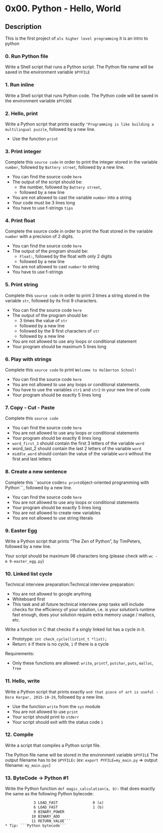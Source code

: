 # 0x00. Python - Hello, World

## Description

This is the first project of ```alx higher level programming``` it is an intro to python

### 0. Run Python file

Write a Shell script that runs a Python script.
The Python file name will be saved in the environment variable ```$PYFILE```

### 1. Run inline

Write a Shell script that runs Python code.
The Python code will be saved in the environment variable ```$PYCODE```

### 2. Hello, print

Write a Python script that prints exactly ```"Programming is like building a multilingual puzzle```, followed by a new line.

* Use the function ```print```

### 3. Print integer

Complete this ``source code`` in order to print the integer stored in the variable ```number```, followed by ```Battery street```, followed by a new line.

* You can find the source code ``here``
* The output of the script should be:
	* the number, followed by ```Battery street```,
	* followed by a new line
* You are not allowed to cast the variable ```number``` into a string
* Your code must be 3 lines long
* You have to use f-strings ```tips```

### 4. Print float

Complete the source code in order to print the float stored in the variable ```number``` with a precision of 2 digits.

* You can find the source code ``here``
* The output of the program should be:
	* ```Float:```, followed by the float with only 2 digits
	* followed by a new line
* You are not allowed to cast ```number``` to string
* You have to use f-strings

### 5. Print string

Complete this ``source code`` in order to print 3 times a string stored in the variable ```str```, followed by its first 9 characters.

* You can find the source code ``here``
* The output of the program should be:
	* 3 times the value of ```str```
	* followed by a new line
	* followed by the 9 first characters of ```str```
	* followed by a new line
* You are not allowed to use any loops or conditional statement
* Your program should be maximum 5 lines long

### 6. Play with strings

Complete this ``source code`` to print ```Welcome to Holberton School!```

* You can find the source code ``here``
* You are not allowed to use any loops or conditional statements.
* You have to use the variables ```str1``` and ```str2``` in your new line of code
* Your program should be exactly 5 lines long

### 7. Copy - Cut - Paste

Complete this ``source code``

* You can find the source code ``here``
* You are not allowed to use any loops or conditional statements
* Your program should be exactly 8 lines long
* ```word_first_3``` should contain the first 3 letters of the variable ```word```
* word_last_2 should contain the last 2 letters of the variable ```word```
* ```middle_word``` should contain the value of the variable ```word``` without the first and last letters

### 8. Create a new sentence

Complete this ``source code``` to print ```object-oriented programming with Python```, followed by a new line.

* You can find the source code ``here``
* You are not allowed to use any loops or conditional statements
* Your program should be exactly 5 lines long
* You are not allowed to create new variables
* You are not allowed to use string literals

### 9. Easter Egg

Write a Python script that prints “The Zen of Python”, by TimPeters, followed by a new line.

Your script should be maximum 98 characters long (please check with ```wc -m 9-easter_egg.py```)

### 10. Linked list cycle

Technical interview preparation:Technical interview preparation:

* You are not allowed to google anything
* Whiteboard first
* This task and all future technical interview prep tasks will include checks for the efficiency of your solution, i.e. is your solution’s runtime fast enough, does your solution require extra memory usage / mallocs, etc.

Write a function in C that checks if a singly linked list has a cycle in it.

* Prototype: ```int check_cycle(listint_t *list);```
* Return: ```0``` if there is no cycle, ```1``` if there is a cycle

Requirements:
* Only these functions are allowed: ```write```, ```printf```, ```putchar```, ```puts```, ```malloc```, ```free```

### 11. Hello, write

Write a Python script that prints exactly ```and that piece of art is useful - Dora Korpar, 2015-10-19```, followed by a new line.

* Use the function ```write``` from the ```sys``` module
* You are not allowed to use ```print```
* Your script should print to ```stderr```
* Your script should exit with the status code ```1```

### 12. Compile

Write a script that compiles a Python script file.

The Python file name will be stored in the environment variable ```$PYFILE```
The output filename has to be ```$PYFILEc``` (ex: ```export PYFILE=my_main.py``` => output filename: ```my_main.pyc```)

### 13. ByteCode -> Python #1

Write the Python function ```def magic_calculation(a, b):``` that does exactly the same as the following Python bytecode:

 ```3           0 LOAD_CONST               1 (98)
              3 LOAD_FAST                0 (a)
              6 LOAD_FAST                1 (b)
              9 BINARY_POWER
             10 BINARY_ADD
             11 RETURN_VALUE```
* Tip: ```Python bytecode```
